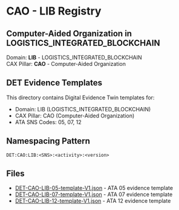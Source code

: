 # CAO - LIB Registry

## Computer-Aided Organization in LOGISTICS_INTEGRATED_BLOCKCHAIN

Domain: **LIB** - LOGISTICS_INTEGRATED_BLOCKCHAIN  
CAX Pillar: **CAO** - Computer-Aided Organization

## DET Evidence Templates

This directory contains Digital Evidence Twin templates for:
- Domain: LIB (LOGISTICS_INTEGRATED_BLOCKCHAIN)
- CAX Pillar: CAO (Computer-Aided Organization)
- ATA SNS Codes: 05, 07, 12

## Namespacing Pattern
```
DET:CAO:LIB:<SNS>:<activity>:<version>
```

## Files
- [DET-CAO-LIB-05-template-V1.json](DET-CAO-LIB-05-template-V1.json) - ATA 05 evidence template
- [DET-CAO-LIB-07-template-V1.json](DET-CAO-LIB-07-template-V1.json) - ATA 07 evidence template
- [DET-CAO-LIB-12-template-V1.json](DET-CAO-LIB-12-template-V1.json) - ATA 12 evidence template
